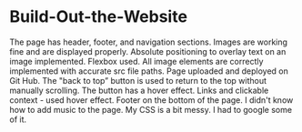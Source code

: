# Build-Out-the-Website
The page has header, footer, and navigation sections. Images are working fine and are displayed properly. 
Absolute positioning to overlay text on an image implemented.
Flexbox used. All image elements are correctly implemented with accurate src file paths.
Page uploaded and deployed on Git Hub.
The "back to top” button is used to return to the top without manually scrolling. The button has a hover effect. 
Links and clickable context - used hover effect.
Footer on the bottom of the page. 
I didn't know how to add music to the page.
My CSS is a bit messy. I had to google some of it. 
